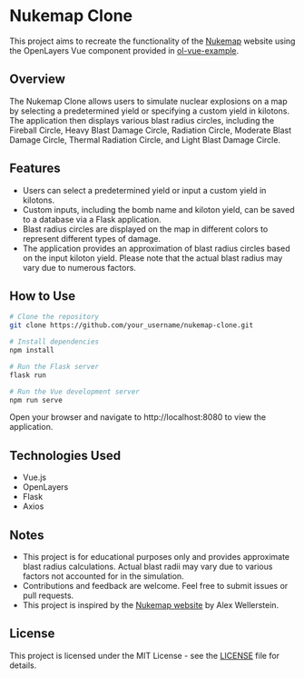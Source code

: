 # Nukemap Clone

This project aims to recreate the functionality of the [Nukemap](https://nuclearsecrecy.com/nukemap/) website using the OpenLayers Vue component provided in [ol-vue-example](https://github.com/Raruto/ol-vue-example/blob/master/src/components/DrawingControl.vue).

## Overview

The Nukemap Clone allows users to simulate nuclear explosions on a map by selecting a predetermined yield or specifying a custom yield in kilotons. The application then displays various blast radius circles, including the Fireball Circle, Heavy Blast Damage Circle, Radiation Circle, Moderate Blast Damage Circle, Thermal Radiation Circle, and Light Blast Damage Circle.

## Features

- Users can select a predetermined yield or input a custom yield in kilotons.
- Custom inputs, including the bomb name and kiloton yield, can be saved to a database via a Flask application.
- Blast radius circles are displayed on the map in different colors to represent different types of damage.
- The application provides an approximation of blast radius circles based on the input kiloton yield. Please note that the actual blast radius may vary due to numerous factors.

## How to Use

```bash
# Clone the repository
git clone https://github.com/your_username/nukemap-clone.git

# Install dependencies
npm install

# Run the Flask server
flask run

# Run the Vue development server
npm run serve
```
Open your browser and navigate to http://localhost:8080 to view the application.

## Technologies Used
- Vue.js
- OpenLayers
- Flask
- Axios

## Notes
- This project is for educational purposes only and provides approximate blast radius calculations. Actual blast radii may vary due to various factors not accounted for in the simulation.
- Contributions and feedback are welcome. Feel free to submit issues or pull requests.
- This project is inspired by the [Nukemap website](https://nuclearsecrecy.com/nukemap/) by Alex Wellerstein.

## License
This project is licensed under the MIT License - see the [LICENSE](https://github.com/stefanmallaun/vue_js_nukemap/blob/main/LICENSE) file for details.

